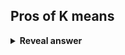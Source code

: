 ## Pros of K means
<details>
<summary><b>Reveal answer</b></summary>
- Easy to understand + implemented<br>- Efficient O(NK)
</details>
